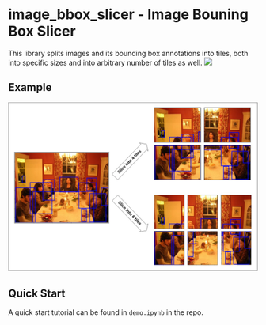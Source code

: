 # image_bbox_slicer - Image Bouning Box Slicer
This library splits images and its bounding box annotations into tiles, both into specific sizes and into arbitrary number of tiles as well.
[![](https://img.shields.io/github/license/mashape/apistatus.svg)](LICENSE)

## Example
![Example](imgs/ibs_demo.jpg)

## Quick Start
A quick start tutorial can be found in `demo.ipynb` in the repo. 
